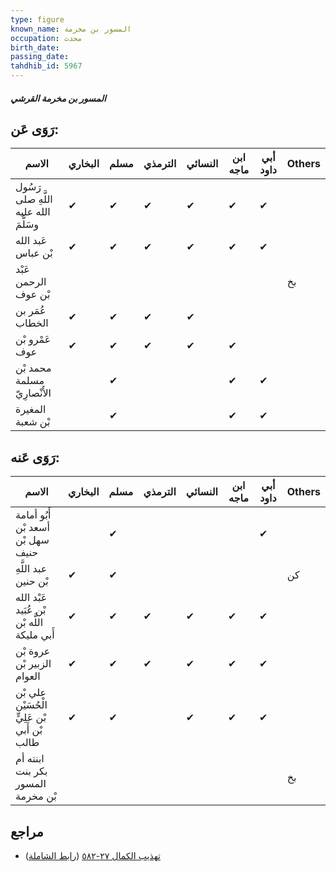 ```yaml
---
type: figure
known_name: المسور بن مخرمة
occupation: محدث
birth_date:
passing_date:
tahdhib_id: 5967
---
```

##### المسور بن مخرمة القرشي

## رَوَى عَن:
| الاسم                                 | البخاري | مسلم | الترمذي | النسائي | ابن ماجه | أبي داود | Others |
| ------------------------------------- | ------- | ---- | ------- | ------- | -------- | -------- | ------ |
| رَسُول اللَّهِ صلى الله عليه وسَلَّمَ | ✔       | ✔    | ✔       | ✔       | ✔        | ✔        |        |
| عَبد الله بْن عباس                    | ✔       | ✔    | ✔       | ✔       | ✔        | ✔        |        |
| عَبْد الرحمن بْن عوف                  |         |      |         |         |          |          | بخ     |
| عُمَر بن الخطاب                       | ✔       | ✔    | ✔       | ✔       |          |          |        |
| عَمْرو بْن عوف                        | ✔       | ✔    | ✔       | ✔       | ✔        |          |        |
| محمد بْن مسلمة الأَنْصارِيّ           |         | ✔    |         |         | ✔        | ✔        |        |
| المغيرة بْن شعبة                      |         | ✔    |         |         | ✔        | ✔        |        |
## رَوَى عَنه:
| الاسم                                        | البخاري | مسلم | الترمذي | النسائي | ابن ماجه | أبي داود | Others |
| -------------------------------------------- | ------- | ---- | ------- | ------- | -------- | -------- | ------ |
| أَبُو أمامة أسعد بْن سهل بْن حنيف            |         | ✔    |         |         |          | ✔        |        |
| عبد اللَّهِ بْن حنين                         | ✔       | ✔    |         |         |          |          | كن     |
| عَبْد الله بْن عُبَيد اللَّه بْن أَبي مليكة  | ✔       | ✔    | ✔       | ✔       | ✔        | ✔        |        |
| عروة بْن الزبير بْن العوام                   | ✔       | ✔    | ✔       | ✔       | ✔        | ✔        |        |
| علي بْن الْحُسَيْن بْن عَلِيٍّ بْن أَبي طالب | ✔       | ✔    |         | ✔       | ✔        | ✔        |        |
| ابنته أم بكر بنت المسور بْن مخرمة            |         |      |         |         |          |          | بخ     |
## مراجع
- [تهذيب الكمال ٢٧-٥٨٢](obsidian://open?vault=Tahdhib-al-Kamal&file=Figures/٥٩٦٧-المسور%20بن%20مخرمة%20القرشي) ([رابط الشاملة](https://shamela.ws/book/3722/14971))